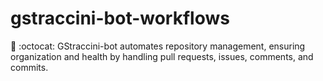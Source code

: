 # gstraccini-bot-workflows
🤖 :octocat: GStraccini-bot automates repository management, ensuring organization and health by handling pull requests, issues, comments, and commits.
